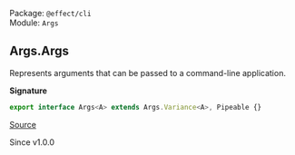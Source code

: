 Package: `@effect/cli`<br />
Module: `Args`<br />

## Args.Args

Represents arguments that can be passed to a command-line application.

**Signature**

```ts
export interface Args<A> extends Args.Variance<A>, Pipeable {}
```

[Source](https://github.com/Effect-TS/effect/tree/main/packages/cli/src/Args.ts#L40)

Since v1.0.0